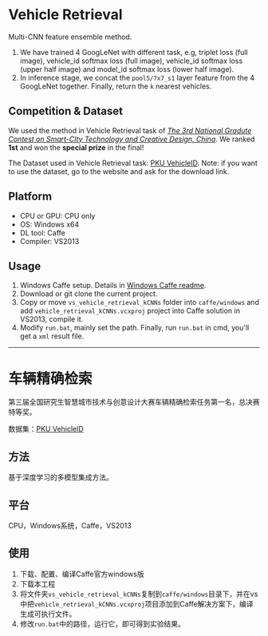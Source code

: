 # Vehicle Retrieval
Multi-CNN feature ensemble method. 

1. We have trained 4 GoogLeNet with different task, e.g, triplet loss (full image), vehicle_id softmax loss (full image), vehicle_id softmax loss (upper half image) and model_id softmax loss (lower half image). 
2. In inference stage, we concat the `pool5/7x7_s1` layer feature from the 4 GoogLeNet together. Finally, return the `k` nearest vehicles.

## Competition & Dataset
We used the method in Vehicle Retrieval task of [*The 3rd National Gradute Contest on Smart-CIty Technology and Creative Design, China*](http://www.smartcity-competition.com.cn/). We ranked **1st** and won the **special prize** in the final!

The Dataset used in Vehicle Retrieval task: 
[PKU VehicleID](http://www.pkuml.org/research/pku-vehicleid.html). Note: if you want to use the dataset, go to the website and ask for the download link.

## Platform
- CPU or GPU: CPU only
- OS: Windows x64
- DL tool: Caffe
- Compiler: VS2013

## Usage
1. Windows Caffe setup. Details in [Windows Caffe readme](https://github.com/BVLC/caffe/tree/windows).
2. Download or git clone the current project.
3. Copy or move `vs_vehicle_retrieval_kCNNs` folder into `caffe/windows` and add `vehicle_retrieval_kCNNs.vcxproj` project into Caffe solution in VS2013, compile it.
4. Modify `run.bat`, mainly set the path. Finally, run `run.bat` in cmd, you'll get a `xml` result file.

---

# 车辆精确检索
第三届全国研究生智慧城市技术与创意设计大赛车辆精确检索任务第一名，总决赛特等奖。

数据集：[PKU VehicleID](http://www.pkuml.org/research/pku-vehicleid.html)

## 方法
基于深度学习的多模型集成方法。

## 平台
CPU，Windows系统，Caffe，VS2013

## 使用
1. 下载、配置、编译Caffe官方windows版
2. 下载本工程
3. 将文件夹`vs_vehicle_retrieval_kCNNs`复制到`caffe/windows`目录下，并在vs中把`vehicle_retrieval_kCNNs.vcxproj`项目添加到Caffe解决方案下，编译生成可执行文件。
4. 修改`run.bat`中的路径，运行它，即可得到实验结果。


